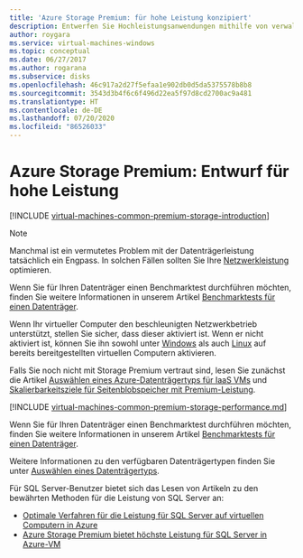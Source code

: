 ```yaml
---
title: 'Azure Storage Premium: für hohe Leistung konzipiert'
description: Entwerfen Sie Hochleistungsanwendungen mithilfe von verwalteten Azure SSD Premium-Datenträgern. Storage Premium bietet Datenträgerunterstützung für hohe Leistung mit geringer Latenz für E/A-intensive Workloads, die auf virtuellen Azure-Computern ausgeführt werden.
author: roygara
ms.service: virtual-machines-windows
ms.topic: conceptual
ms.date: 06/27/2017
ms.author: rogarana
ms.subservice: disks
ms.openlocfilehash: 46c917a2d27f5efaa1e902db0d5da5375578b8b8
ms.sourcegitcommit: 3543d3b4f6c6f496d22ea5f97d8cd2700ac9a481
ms.translationtype: HT
ms.contentlocale: de-DE
ms.lasthandoff: 07/20/2020
ms.locfileid: "86526033"
---
```

# <a name="azure-premium-storage-design-for-high-performance"></a>Azure Storage Premium: Entwurf für hohe Leistung
[!INCLUDE [virtual-machines-common-premium-storage-introduction](../../../includes/virtual-machines-common-premium-storage-introduction.md)]

> [!NOTE]
> Manchmal ist ein vermutetes Problem mit der Datenträgerleistung tatsächlich ein Engpass. In solchen Fällen sollten Sie Ihre [Netzwerkleistung](../../virtual-network/virtual-network-optimize-network-bandwidth.md) optimieren.
>
> Wenn Sie für Ihren Datenträger einen Benchmarktest durchführen möchten, finden Sie weitere Informationen in unserem Artikel [Benchmarktests für einen Datenträger](disks-benchmarks.md).
>
> Wenn Ihr virtueller Computer den beschleunigten Netzwerkbetrieb unterstützt, stellen Sie sicher, dass dieser aktiviert ist. Wenn er nicht aktiviert ist, können Sie ihn sowohl unter [Windows](../../virtual-network/create-vm-accelerated-networking-powershell.md#enable-accelerated-networking-on-existing-vms) als auch [Linux](../../virtual-network/create-vm-accelerated-networking-cli.md#enable-accelerated-networking-on-existing-vms) auf bereits bereitgestellten virtuellen Computern aktivieren.

Falls Sie noch nicht mit Storage Premium vertraut sind, lesen Sie zunächst die Artikel [Auswählen eines Azure-Datenträgertyps für IaaS VMs](disks-types.md) und [Skalierbarkeitsziele für Seitenblobspeicher mit Premium-Leistung](../../storage/blobs/scalability-targets-premium-page-blobs.md).

[!INCLUDE [virtual-machines-common-premium-storage-performance.md](../../../includes/virtual-machines-common-premium-storage-performance.md)]

Wenn Sie für Ihren Datenträger einen Benchmarktest durchführen möchten, finden Sie weitere Informationen in unserem Artikel [Benchmarktests für einen Datenträger](disks-benchmarks.md).

Weitere Informationen zu den verfügbaren Datenträgertypen finden Sie unter [Auswählen eines Datenträgertyps](disks-types.md).  

Für SQL Server-Benutzer bietet sich das Lesen von Artikeln zu den bewährten Methoden für die Leistung von SQL Server an:

* [Optimale Verfahren für die Leistung für SQL Server auf virtuellen Computern in Azure](../../azure-sql/virtual-machines/windows/performance-guidelines-best-practices.md)
* [Azure Storage Premium bietet höchste Leistung für SQL Server in Azure-VM](https://cloudblogs.microsoft.com/sqlserver/2015/04/23/azure-premium-storage-provides-highest-performance-for-sql-server-in-azure-vm/)

